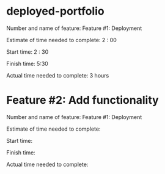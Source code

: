 # deployed-portfolio

Number and name of feature: Feature #1: Deployment

Estimate of time needed to complete: 2 : 00

Start time: 2 : 30

Finish time: 5:30

Actual time needed to complete: 3 hours

# Feature #2: Add functionality

Number and name of feature: Feature #1: Deployment

Estimate of time needed to complete: 

Start time: 

Finish time: 

Actual time needed to complete: 